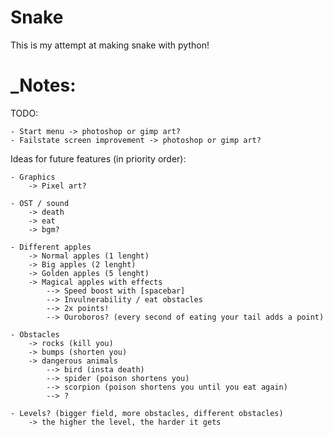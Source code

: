 # Snake

This is my attempt at making snake with python!


# _Notes:

TODO:

    - Start menu -> photoshop or gimp art?
    - Failstate screen improvement -> photoshop or gimp art?


Ideas for future features (in priority order):

    - Graphics
        -> Pixel art?
        
    - OST / sound
        -> death 
        -> eat
        -> bgm?
        
    - Different apples
        -> Normal apples (1 lenght)
        -> Big apples (2 lenght)
        -> Golden apples (5 lenght)
        -> Magical apples with effects
            --> Speed boost with [spacebar]
            --> Invulnerability / eat obstacles
            --> 2x points!
            --> Ouroboros? (every second of eating your tail adds a point)

    - Obstacles
        -> rocks (kill you)
        -> bumps (shorten you)
        -> dangerous animals 
            --> bird (insta death)
            --> spider (poison shortens you)
            --> scorpion (poison shortens you until you eat again)
            --> ?

    - Levels? (bigger field, more obstacles, different obstacles)
        -> the higher the level, the harder it gets
